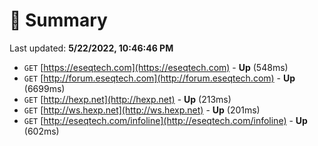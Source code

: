 # 📖 Summary
Last updated: **5/22/2022, 10:46:46 PM**

- `GET` [https://eseqtech.com](https://eseqtech.com) - **Up** (548ms)
- `GET` [http://forum.eseqtech.com](http://forum.eseqtech.com) - **Up** (6699ms)
- `GET` [http://hexp.net](http://hexp.net) - **Up** (213ms)
- `GET` [http://ws.hexp.net](http://ws.hexp.net) - **Up** (201ms)
- `GET` [http://eseqtech.com/infoline](http://eseqtech.com/infoline) - **Up** (602ms)
